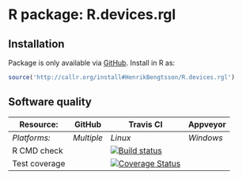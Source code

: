# R package: R.devices.rgl


## Installation
Package is only available via [GitHub](https://github.com/HenrikBengtsson/R.devices.rgl).  Install in R as:
```r
source('http://callr.org/install#HenrikBengtsson/R.devices.rgl')
```


## Software quality

| Resource:     | GitHub        | Travis CI        | Appveyor         |
| ------------- | ------------------- | ---------------- | ---------------- |
| _Platforms:_  | _Multiple_          | _Linux_          | _Windows_        |
| R CMD check   |  | <a href="https://travis-ci.org/HenrikBengtsson/R.devices.rgl"><img src="https://travis-ci.org/HenrikBengtsson/R.devices.rgl.svg" alt="Build status"></a>    |  |
| Test coverage |                     | <a href="https://coveralls.io/r/HenrikBengtsson/R.devices.rgl"><img src="https://coveralls.io/repos/HenrikBengtsson/R.devices.rgl/badge.png?branch=develop" alt="Coverage Status"/></a> |                  |
